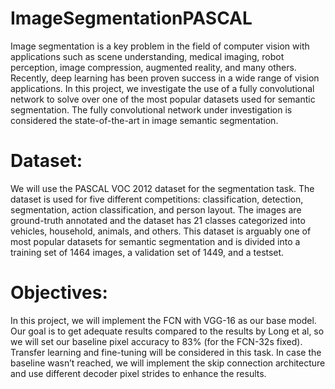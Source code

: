 # ImageSegmentationPASCAL
Image segmentation is a key problem in the field of computer vision with applications such as scene understanding, medical imaging, robot perception, image compression, augmented reality, and many others. Recently, deep learning has been proven success in a wide range of vision applications. In this project, we investigate the use of a fully convolutional network to solve over one of the most popular datasets used for semantic segmentation. The fully convolutional network under investigation is considered the state-of-the-art in image semantic segmentation.

# Dataset:
We will use the PASCAL VOC 2012 dataset for the segmentation task. The dataset is used for five different competitions: classification, detection, segmentation, action classification, and person layout. The images are ground-truth annotated and the dataset has 21 classes categorized into vehicles, household, animals, and others. This dataset is arguably one of most popular datasets for semantic segmentation and is divided into a training set of 1464 images, a validation set of 1449, and a testset.

# Objectives:
In this project, we will implement the FCN with VGG-16 as our base model. Our goal is to get adequate results compared to the results by Long et al, so we will set our baseline pixel accuracy to 83% (for the FCN-32s fixed). Transfer learning and fine-tuning will be considered in this task. In case the baseline wasn’t reached, we will implement the skip connection architecture and use different decoder pixel strides to enhance the results.

